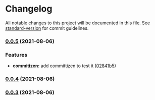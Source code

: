 # Changelog

All notable changes to this project will be documented in this file. See [standard-version](https://github.com/conventional-changelog/standard-version) for commit guidelines.

### [0.0.5](https://github.com/StephanJ98/SCTenis/compare/v0.0.4...v0.0.5) (2021-08-06)


### Features

* **commitizen:** add committizen to test it ([02841b5](https://github.com/StephanJ98/SCTenis/commit/02841b5d1b0936ee7f1fbaf0589c260bc0524f82))

### [0.0.4](https://github.com/StephanJ98/SCTenis/compare/v0.0.3...v0.0.4) (2021-08-06)

### [0.0.3](///compare/v0.0.2...v0.0.3) (2021-08-06)
